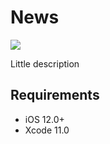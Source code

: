 # News


![](https://github.com/Loriens/News/workflows/Run%tests/badge.svg)

Little description

## Requirements
* iOS 12.0+
* Xcode 11.0
